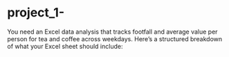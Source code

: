 # project_1-
You need an Excel data analysis that tracks footfall and average value per person for tea and coffee across weekdays. Here’s a structured breakdown of what your Excel sheet should include:
